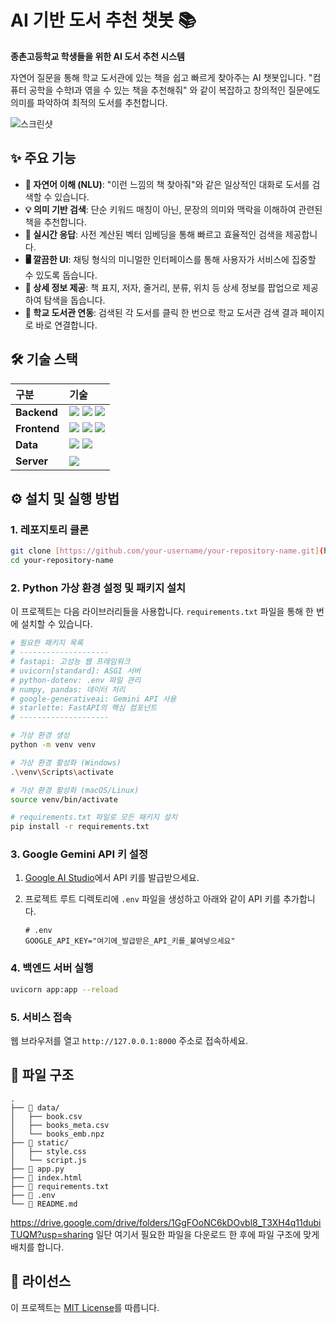 # AI 기반 도서 추천 챗봇 📚

**종촌고등학교 학생들을 위한 AI 도서 추천 시스템**

자연어 질문을 통해 학교 도서관에 있는 책을 쉽고 빠르게 찾아주는 AI 챗봇입니다. "컴퓨터 공학을 수학I과 엮을 수 있는 책을 추천해줘" 와 같이 복잡하고 창의적인 질문에도 의미를 파악하여 최적의 도서를 추천합니다.

![스크린샷](https://github.com/user-attachments/assets/358b5cc1-3312-4fe6-a9ba-2292f7e71da0)

## ✨ 주요 기능

* **🧠 자연어 이해 (NLU)**: "이런 느낌의 책 찾아줘"와 같은 일상적인 대화로 도서를 검색할 수 있습니다.
* **💡 의미 기반 검색**: 단순 키워드 매칭이 아닌, 문장의 의미와 맥락을 이해하여 관련된 책을 추천합니다.
* **💨 실시간 응답**: 사전 계산된 벡터 임베딩을 통해 빠르고 효율적인 검색을 제공합니다.
* **🖥️ 깔끔한 UI**: 채팅 형식의 미니멀한 인터페이스를 통해 사용자가 서비스에 집중할 수 있도록 돕습니다.
* **📖 상세 정보 제공**: 책 표지, 저자, 줄거리, 분류, 위치 등 상세 정보를 팝업으로 제공하여 탐색을 돕습니다.
* **🔗 학교 도서관 연동**: 검색된 각 도서를 클릭 한 번으로 학교 도서관 검색 결과 페이지로 바로 연결합니다.

## 🛠️ 기술 스택

| 구분 | 기술 |
| :--- | :--- |
| **Backend** | <img src="https://img-shields-io.proxy.start.ig.local/badge/Python-3776AB?style=for-the-badge&logo=python&logoColor=white"> <img src="https://img-shields-io.proxy.start.ig.local/badge/FastAPI-009688?style=for-the-badge&logo=fastapi&logoColor=white"> <img src="https://img-shields-io.proxy.start.ig.local/badge/Google%20Gemini-4285F4?style=for-the-badge&logo=google&logoColor=white"> |
| **Frontend** | <img src="https://img-shields-io.proxy.start.ig.local/badge/HTML5-E34F26?style=for-the-badge&logo=html5&logoColor=white"> <img src="https://img-shields-io.proxy.start.ig.local/badge/CSS3-1572B6?style=for-the-badge&logo=css3&logoColor=white"> <img src="https://img-shields-io.proxy.start.ig.local/badge/JavaScript-F7DF1E?style=for-the-badge&logo=javascript&logoColor=black"> |
| **Data** | <img src="https://img-shields-io.proxy.start.ig.local/badge/Pandas-150458?style=for-the-badge&logo=pandas&logoColor=white"> <img src="https://img-shields-io.proxy.start.ig.local/badge/NumPy-013243?style=for-the-badge&logo=numpy&logoColor=white"> |
| **Server** | <img src="https://img-shields-io.proxy.start.ig.local/badge/Uvicorn-009688?style=for-the-badge&logo=python&logoColor=white"> |

## ⚙️ 설치 및 실행 방법

### 1. 레포지토리 클론

```bash
git clone [https://github.com/your-username/your-repository-name.git](https://github.com/your-username/your-repository-name.git)
cd your-repository-name
```

### 2. Python 가상 환경 설정 및 패키지 설치
이 프로젝트는 다음 라이브러리들을 사용합니다. `requirements.txt` 파일을 통해 한 번에 설치할 수 있습니다.

```bash
# 필요한 패키지 목록
# --------------------
# fastapi: 고성능 웹 프레임워크
# uvicorn[standard]: ASGI 서버
# python-dotenv: .env 파일 관리
# numpy, pandas: 데이터 처리
# google-generativeai: Gemini API 사용
# starlette: FastAPI의 핵심 컴포넌트
# --------------------

# 가상 환경 생성
python -m venv venv

# 가상 환경 활성화 (Windows)
.\venv\Scripts\activate

# 가상 환경 활성화 (macOS/Linux)
source venv/bin/activate

# requirements.txt 파일로 모든 패키지 설치
pip install -r requirements.txt
```

### 3. Google Gemini API 키 설정

1.  [Google AI Studio](https://aistudio.google.com/app/apikey)에서 API 키를 발급받으세요.
2.  프로젝트 루트 디렉토리에 `.env` 파일을 생성하고 아래와 같이 API 키를 추가합니다.

    ```
    # .env
    GOOGLE_API_KEY="여기에_발급받은_API_키를_붙여넣으세요"
    ```

### 4. 백엔드 서버 실행

```bash
uvicorn app:app --reload
```

### 5. 서비스 접속

웹 브라우저를 열고 `http://127.0.0.1:8000` 주소로 접속하세요.

## 📁 파일 구조

```
.
├── 📂 data/
│   ├── book.csv
│   ├── books_meta.csv
│   └── books_emb.npz
├── 📂 static/
│   ├── style.css
│   └── script.js
├── 📄 app.py
├── 📄 index.html
├── 📄 requirements.txt
├── 📄 .env
└── 📄 README.md
```

https://drive.google.com/drive/folders/1GgFOoNC6kDOvbl8_T3XH4q11dubiTUQM?usp=sharing
일단 여기서 필요한 파일을 다운로드 한 후에 파일 구조에 맞게 배치를 합니다.


## 📜 라이선스

이 프로젝트는 [MIT License](LICENSE)를 따릅니다.
